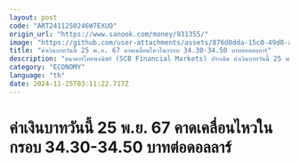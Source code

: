 ```yaml
---
layout: post
code: "ART2411250246W7EXUO"
origin_url: "https://www.sanook.com/money/931355/"
image: "https://github.com/user-attachments/assets/876d0dda-15c0-49d8-aa14-5f488c485173"
title: "ค่าเงินบาทวันนี้ 25 พ.ย. 67 คาดเคลื่อนไหวในกรอบ 34.30-34.50 บาทต่อดอลลาร์"
description: "ธนาคารไทยพาณิชย์ (SCB Financial Markets) ประเมิน ค่าเงินบาทวันนี้ 25 พฤศจิกายน 2567 คาดเคลื่อนไหวในกรอบ 34.30-34.50 บาทต่อดอลลาร์"
category: "ECONOMY"
language: "th"
date: 2024-11-25T03:11:22.717Z
---
```


# ค่าเงินบาทวันนี้ 25 พ.ย. 67 คาดเคลื่อนไหวในกรอบ 34.30-34.50 บาทต่อดอลลาร์